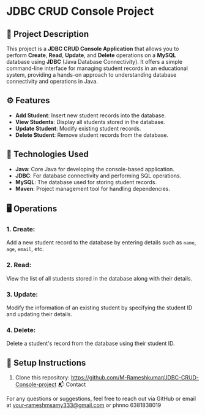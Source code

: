 # JDBC CRUD Console Project

## 📌 Project Description
This project is a **JDBC CRUD Console Application** that allows you to perform **Create**, **Read**, **Update**, and **Delete** operations on a **MySQL** database using **JDBC** (Java Database Connectivity). It offers a simple command-line interface for managing student records in an educational system, providing a hands-on approach to understanding database connectivity and operations in Java.

## ⚙️ Features
- **Add Student**: Insert new student records into the database.
- **View Students**: Display all students stored in the database.
- **Update Student**: Modify existing student records.
- **Delete Student**: Remove student records from the database.

## 🔧 Technologies Used
- **Java**: Core Java for developing the console-based application.
- **JDBC**: For database connectivity and performing SQL operations.
- **MySQL**: The database used for storing student records.
- **Maven**: Project management tool for handling dependencies.

## 🖥️ Operations
### 1. **Create**: 
Add a new student record to the database by entering details such as `name`, `age`, `email`, etc.

### 2. **Read**:
View the list of all students stored in the database along with their details.

### 3. **Update**:
Modify the information of an existing student by specifying the student ID and updating their details.

### 4. **Delete**:
Delete a student's record from the database using their student ID.

## 📝 Setup Instructions
1. Clone this repository:
 https://github.com/M-Rameshkumar/JDBC-CRUD-Console-project
📬 Contact

For any questions or suggestions, feel free to reach out via GitHub or email at your-rameshmsamy333@gmail.com or phnno 6381838019
